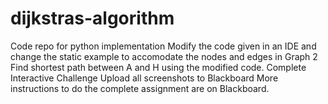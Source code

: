 # dijkstras-algorithm
Code repo for python implementation 
Modify the code given in an IDE and change the static example to accomodate the nodes and edges in Graph 2
Find shortest path between A and H using the modified code. 
Complete Interactive Challenge
Upload all screenshots to Blackboard
More instructions to do the complete assignment are on Blackboard.

